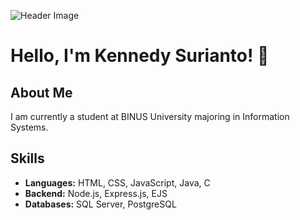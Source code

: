![Header Image](https://t4.ftcdn.net/jpg/02/76/08/07/360_F_276080724_hltnCyDjcqAyRtLzDYo3T2jXbBtCD7fl.jpg)

# Hello, I'm Kennedy Surianto! 👋

## About Me
I am currently a student at BINUS University majoring in Information Systems.

## Skills
- **Languages:** HTML, CSS, JavaScript, Java, C
- **Backend:** Node.js, Express.js, EJS
- **Databases:** SQL Server, PostgreSQL
